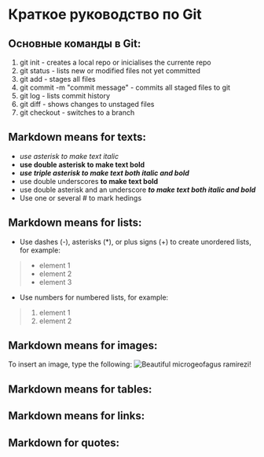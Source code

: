# Краткое руководство по Git

## Основные команды в Git:

1. git init - creates a local repo or inicialises the currente repo
2. git status - lists new or modified files not yet committed
3. git add - stages all files
4. git commit -m "commit message" - commits all staged files to git
5. git log - lists commit history
6. git diff  - shows changes to unstaged files
7. git checkout <branch> - switches to a branch

## Markdown means for texts:

* *use asterisk to make text italic*
* **use double asterisk to make text bold**
* ***use triple asterisk to make text both italic and bold***
* use double underscores __to make text bold__
* use double asterisk and an underscore **_to make text both italic and bold_**
* Use one or several # to mark hedings



## Markdown means for lists:


* Use dashes (-), asterisks (*), or plus signs (+) to create unordered lists, for example:
> + element 1
> + element 2
> + element 3

* Use numbers for numbered lists, for example:
> 1. element 1
> 2. element 2




## Markdown means for images:

To insert an image, type the following:
![Beautiful microgeofagus ramirezi!](Ramirezi.jpg)

## Markdown means for tables:

## Markdown means for links:

## Markdown for quotes:


